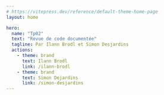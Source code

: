 ```yaml
---
# https://vitepress.dev/reference/default-theme-home-page
layout: home

hero:
  name: "Tp02"
  text: "Revue de code documentée"
  tagline: Par Ilann Brodl et Simon Desjardins
  actions:
    - theme: brand
      text: Ilann Brodl
      link: /ilann-brodl
    - theme: brand
      text: Simon Dejardins
      link: /simon-desjardins
---
```


